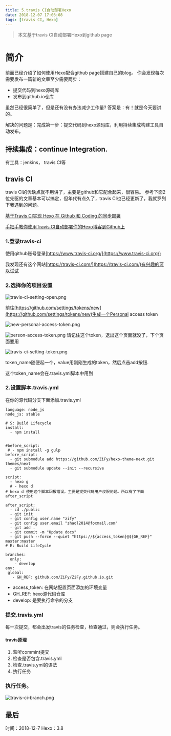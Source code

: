```yaml
---
title: 5.travis CI自动部署Hexo
date: 2018-12-07 17:03:08
tags: [travis CI, Hexo]
---
```


> 本文基于travis CI自动部署Hexo到github page

<!-- more -->
# 简介

前面已经介绍了如何使用Hexo配合github page搭建自己的blog。
你会发现每次需要发布一篇新的文章至少需要两步：

- 提交代码到hexo源码库
- 发布到github.io仓库

虽然已经很简单了，但是还有没有办法减少工作量?
答案是：有！就是今天要讲的。

解决的问题是：完成第一步：提交代码到hexo源码库，利用持续集成构建工具自动发布。

## 持续集成：continue Integration.
有工具：jenkins， travis CI等


## travis CI
travis CI的优缺点就不用讲了，主要是github和它配合起来，很容易。
参考下面2位先驱的文章基本可以搞定，但年代有点久了，travis CI也已经更新了，我就罗列下我遇到的问题。

[基于Travis CI实现 Hexo 在 Github 和 Coding 的同步部署](https://blog.csdn.net/qinyuanpei/article/details/79388983)

[手把手教你使用Travis CI自动部署你的Hexo博客到Github上](https://blog.csdn.net/woblog/article/details/51319364)

### 1.登录travis-ci

使用github账号登录[https://www.travis-ci.org/](https://www.travis-ci.org/)

我发现还有这个网站[https://travis-ci.com/](https://travis-ci.com/)有兴趣的可以试试

### 2.选择你的项目设置

![travis-ci-setting-open.png](travis-ci-setting-open.png)

前往[https://github.com/settings/tokens/new](https://github.com/settings/tokens/new)生成一个Personal access token

![new-personal-access-token.png](new-personal-access-token.png)

![person-access-token.png](person-access-token.png)
请记住这个token，退出这个页面就没了，下个页面要用

![travis-ci-setting-token.png](travis-ci-setting-token.png)

token_name随便起一个，value用刚刚生成的token，然后点击add按钮.

这个token_name会在.travis.yml脚本中用到

### 2.设置脚本.travis.yml
在你的源代码分支下面添加.travis.yml

```
language: node_js
node_js: stable

# S: Build Lifecycle
install:
  - npm install


#before_script:
 # - npm install -g gulp
before_script:
  - git submodule add https://github.com/ZiFy/hexo-theme-next.git themes/next
  - git submodule update --init --recursive

script:
  - hexo g
  # - hexo d
# hexo d 使用这个脚本回报错误，主要是提交代码用户权限问题。所以有了下面after_script

after_script:
  - cd ./public
  - git init
  - git config user.name "zify"
  - git config user.email "zhaol2014@foxmail.com"
  - git add .
  - git commit -m "Update docs"
  - git push --force --quiet "https://${access_token}@${GH_REF}" master:master
# E: Build LifeCycle

branches:
  only:
    - develop
env:
 global:
   - GH_REF: github.com/ZiFy/ZiFy.github.io.git

```
- access_token: 在网站配置页面添加的环境变量
- GH_REF: hexo源代码仓库
- develop: 是要执行命令的分支

### 提交.travis.yml
每一次提交，都会出发travis的任务检查，检查通过，则会执行任务。

#### travis原理

1. 监听commint提交
2. 检查是否包含.travis.yml
3. 检查.travis.yml的语法
4. 执行任务

### 执行任务。

![travis-ci-branch.png](travis-ci-branch.png)

## 最后
时间：2018-12-7
Hexo：3.8




